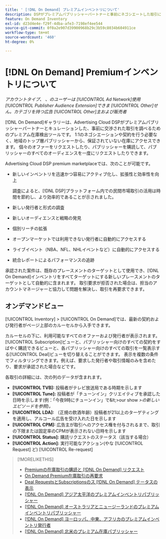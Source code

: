 ```yaml
---
title: ' [!DNL On Demand] プレミアムインベントリについて'
description: DSPがプレミアムパブリッシャーパートナーと事前にネゴシエートした取引について説明します。
feature: On Demand Inventory
exl-id: d23d4e4e-f29f-4dba-afe3-7198ef4ee544
source-git-commit: 0f0a2e907d39900968b29c3b59c8034b604911ce
workflow-type: tm+mt
source-wordcount: '460'
ht-degree: 0%

---
```


# [!DNL On Demand] Premiumインベントリについて

*アカウントタイプ、 、のユーザーは [!UICONTROL Ad Network]使用 [!UICONTROL Publisher Audience Extension]できま [!UICONTROL Other]せん。カテゴリを持つ広告 [!UICONTROL Other]主および販売者*

[!DNL On Demand]ギャラリーは、Advertising Cloud DSPがプレミアムパブリッシャーパートナーとキュレーションした、事前に交渉された取引を調べるためのプレミアム在庫検出ツールです。 1:1のネゴシエーションや契約を行う必要なく、地域のトップ層パブリッシャーから、保証されていない在庫にアクセスできます。 個々のオファーをリクエストしたり、パブリッシャーを購読して、パブリッシャーのすべてのオーディエンスを一度にリクエストしたりできます。

Advertising Cloud DSP premium marketplaceでは、次のことが可能です。

* 新しいインベントリを迅速かつ容易にアクティブ化し、拡張性と効率性を向上

   調査によると、[!DNL DSP]プラットフォーム内での民間市場取引の活用は時間を節約し、より効率的であることが示されました。

* 新しい発行者と形式の調査
* 新しいオーディエンスと戦略の発見
* 個別リーチの拡張
* オープンマーケットでは利用できない発行者に自動的にアクセスする
* ライブイベント（NBA、NFL、NHLイベントなど）に自動的にアクセスする
* 統合レポートによるパフォーマンスの追跡

承認された案件は、既存のプレースメントのターゲットとして使用でき、[!DNL On Demand]インベントリをすべてターゲットにする新しいプレースメントのターゲットとして自動的に含まれます。 取引要求が拒否された場合は、担当のアカウントマネージャーと協力して問題を解決し、取引を再要求できます。

## オンデマンドビュー

[!UICONTROL Inventory] > [!UICONTROL On Demand]では、最新の契約および発行者<!-- how recent? -->がページ上部のカルーセルから入手できます。

カルーセルの下に、利用可能なすべてのオファーおよび発行者が表示されます。 [!UICONTROL Subscription]ビューと、パブリッシャー向けのすべての契約をすばやく購読できるビューと、各パブリッシャー向けのすべての取引を一覧表示する[!UICONTROL Deal]ビューを切り替えることができます。 表示を複数の条件でフィルタリングできます。例えば、要求した発行者や取引情報のみを含めたり、要求が承認された場合などです。

各取引の詳細には、次の列のデータが含まれます。

* **[!UICONTROL TVB]:** 投稿者がテレビ放送局である時期を示します
* **[!UICONTROL Tune]:** 投稿者が「チューンイン」クリエイティブを承認した日時を示します(例：「今夜9時にチューンイン」で\&lt;>our show *\>の新しいエピソードを参照)。*
* **[!UICONTROL LDA]:** （正規の飲酒年齢）投稿者が21以上のターゲティングを適用し、アルコール広告を受け入れた日を示します
* **[!UICONTROL CPM]:** 広告主が取引へのアクセス権を付与されるまで、取引の下限または固定率のCPMが表示されない日時を示します
* **[!UICONTROL Status]:** 購読リクエストのステータス（該当する場合）
* **[!UICONTROL Action]:** 実行可能なアクション(やな [!UICONTROL Request] ど) [!UICONTROL Re-request]

>[!MORELIKETHIS]
>
>* [Premiumの在庫取引の購読と [!DNL On Demand] リクエスト](on-demand-inventory-subscribe.md)
>* [On Demand Premium在庫取引の再要求](on-demand-inventory-rerequest.md)
>* [Deal RequestsとSubscriptionsのス [!DNL On Demand] テータスの表示](on-demand-inventory-view-status.md)
>* [[!DNL On Demand] アジア太平洋のプレミアムインベントリパブリッシャー](on-demand-inventory-publishers-apac.md)
>* [[!DNL On Demand] オーストラリアとニュージーランドのプレミアムインベントリパブリッシャー](on-demand-inventory-publishers-anz.md)
>* [[!DNL On Demand] ヨーロッパ、中東、アフリカのプレミアムインベントリ発行者](on-demand-inventory-publishers-emea.md)
>* [[!DNL On Demand] 北米のプレミアム在庫パブリッシャー](on-demand-inventory-publishers-na.md)

